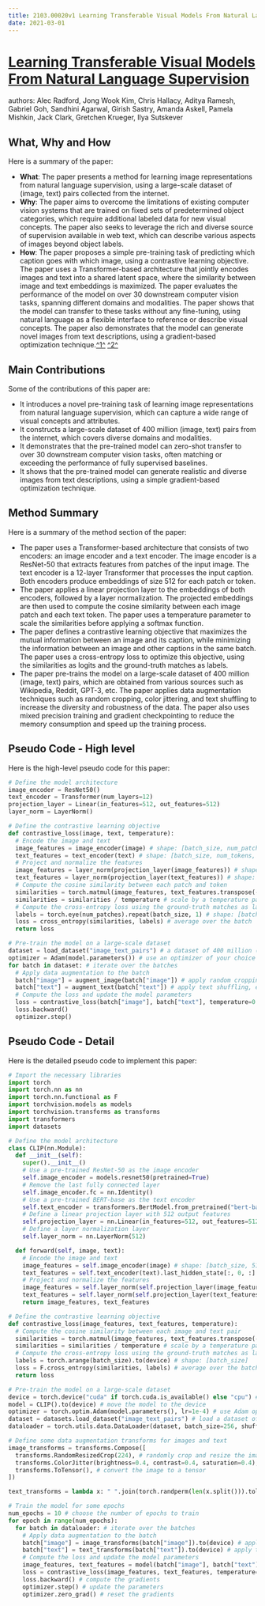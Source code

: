 ```yaml
---
title: 2103.00020v1 Learning Transferable Visual Models From Natural Language Supervision
date: 2021-03-01
---
```


# [Learning Transferable Visual Models From Natural Language Supervision](http://arxiv.org/abs/2103.00020v1)

authors: Alec Radford, Jong Wook Kim, Chris Hallacy, Aditya Ramesh, Gabriel Goh, Sandhini Agarwal, Girish Sastry, Amanda Askell, Pamela Mishkin, Jack Clark, Gretchen Krueger, Ilya Sutskever


## What, Why and How

[1]: https://arxiv.org/pdf/2103.00020v1.pdf "Learning Transferable Visual Models From Natural Language ... - arXiv.org"
[2]: https://arxiv.org/abs/2103.00020 "[2103.00020] Learning Transferable Visual Models From ... - arXiv.org"
[3]: https://scholar.archive.org/work/gavjndrh4za4fddbkyh6akvnk4 "Learning Transferable Visual Models From Natural Language Supervision"
[4]: https://ucladeepvision.github.io/CS188-Projects-2023Winter/2023/01/29/team36-transformer-images.html "Language Representation for Computer Vision"

Here is a summary of the paper:

- **What**: The paper presents a method for learning image representations from natural language supervision, using a large-scale dataset of (image, text) pairs collected from the internet.
- **Why**: The paper aims to overcome the limitations of existing computer vision systems that are trained on fixed sets of predetermined object categories, which require additional labeled data for new visual concepts. The paper also seeks to leverage the rich and diverse source of supervision available in web text, which can describe various aspects of images beyond object labels.
- **How**: The paper proposes a simple pre-training task of predicting which caption goes with which image, using a contrastive learning objective. The paper uses a Transformer-based architecture that jointly encodes images and text into a shared latent space, where the similarity between image and text embeddings is maximized. The paper evaluates the performance of the model on over 30 downstream computer vision tasks, spanning different domains and modalities. The paper shows that the model can transfer to these tasks without any fine-tuning, using natural language as a flexible interface to reference or describe visual concepts. The paper also demonstrates that the model can generate novel images from text descriptions, using a gradient-based optimization technique.[^1^][1] [^2^][2]

## Main Contributions

Some of the contributions of this paper are:

- It introduces a novel pre-training task of learning image representations from natural language supervision, which can capture a wide range of visual concepts and attributes.
- It constructs a large-scale dataset of 400 million (image, text) pairs from the internet, which covers diverse domains and modalities.
- It demonstrates that the pre-trained model can zero-shot transfer to over 30 downstream computer vision tasks, often matching or exceeding the performance of fully supervised baselines.
- It shows that the pre-trained model can generate realistic and diverse images from text descriptions, using a simple gradient-based optimization technique.

## Method Summary

Here is a summary of the method section of the paper:

- The paper uses a Transformer-based architecture that consists of two encoders: an image encoder and a text encoder. The image encoder is a ResNet-50 that extracts features from patches of the input image. The text encoder is a 12-layer Transformer that processes the input caption. Both encoders produce embeddings of size 512 for each patch or token.
- The paper applies a linear projection layer to the embeddings of both encoders, followed by a layer normalization. The projected embeddings are then used to compute the cosine similarity between each image patch and each text token. The paper uses a temperature parameter to scale the similarities before applying a softmax function.
- The paper defines a contrastive learning objective that maximizes the mutual information between an image and its caption, while minimizing the information between an image and other captions in the same batch. The paper uses a cross-entropy loss to optimize this objective, using the similarities as logits and the ground-truth matches as labels.
- The paper pre-trains the model on a large-scale dataset of 400 million (image, text) pairs, which are obtained from various sources such as Wikipedia, Reddit, GPT-3, etc. The paper applies data augmentation techniques such as random cropping, color jittering, and text shuffling to increase the diversity and robustness of the data. The paper also uses mixed precision training and gradient checkpointing to reduce the memory consumption and speed up the training process.

## Pseudo Code - High level

Here is the high-level pseudo code for this paper:

```python
# Define the model architecture
image_encoder = ResNet50()
text_encoder = Transformer(num_layers=12)
projection_layer = Linear(in_features=512, out_features=512)
layer_norm = LayerNorm()

# Define the contrastive learning objective
def contrastive_loss(image, text, temperature):
  # Encode the image and text
  image_features = image_encoder(image) # shape: [batch_size, num_patches, 512]
  text_features = text_encoder(text) # shape: [batch_size, num_tokens, 512]
  # Project and normalize the features
  image_features = layer_norm(projection_layer(image_features)) # shape: [batch_size, num_patches, 512]
  text_features = layer_norm(projection_layer(text_features)) # shape: [batch_size, num_tokens, 512]
  # Compute the cosine similarity between each patch and token
  similarities = torch.matmul(image_features, text_features.transpose(-1, -2)) # shape: [batch_size, num_patches, num_tokens]
  similarities = similarities / temperature # scale by a temperature parameter
  # Compute the cross-entropy loss using the ground-truth matches as labels
  labels = torch.eye(num_patches).repeat(batch_size, 1) # shape: [batch_size, num_patches]
  loss = cross_entropy(similarities, labels) # average over the batch
  return loss

# Pre-train the model on a large-scale dataset
dataset = load_dataset("image_text_pairs") # a dataset of 400 million (image, text) pairs
optimizer = Adam(model.parameters()) # use an optimizer of your choice
for batch in dataset: # iterate over the batches
  # Apply data augmentation to the batch
  batch["image"] = augment_image(batch["image"]) # apply random cropping, color jittering, etc.
  batch["text"] = augment_text(batch["text"]) # apply text shuffling, etc.
  # Compute the loss and update the model parameters
  loss = contrastive_loss(batch["image"], batch["text"], temperature=0.07)
  loss.backward()
  optimizer.step()
```

## Pseudo Code - Detail

Here is the detailed pseudo code to implement this paper:

```python
# Import the necessary libraries
import torch
import torch.nn as nn
import torch.nn.functional as F
import torchvision.models as models
import torchvision.transforms as transforms
import transformers
import datasets

# Define the model architecture
class CLIP(nn.Module):
  def __init__(self):
    super().__init__()
    # Use a pre-trained ResNet-50 as the image encoder
    self.image_encoder = models.resnet50(pretrained=True)
    # Remove the last fully connected layer
    self.image_encoder.fc = nn.Identity()
    # Use a pre-trained BERT-base as the text encoder
    self.text_encoder = transformers.BertModel.from_pretrained("bert-base-uncased")
    # Define a linear projection layer with 512 output features
    self.projection_layer = nn.Linear(in_features=512, out_features=512)
    # Define a layer normalization layer
    self.layer_norm = nn.LayerNorm(512)

  def forward(self, image, text):
    # Encode the image and text
    image_features = self.image_encoder(image) # shape: [batch_size, 512]
    text_features = self.text_encoder(text).last_hidden_state[:, 0, :] # shape: [batch_size, 512]
    # Project and normalize the features
    image_features = self.layer_norm(self.projection_layer(image_features)) # shape: [batch_size, 512]
    text_features = self.layer_norm(self.projection_layer(text_features)) # shape: [batch_size, 512]
    return image_features, text_features

# Define the contrastive learning objective
def contrastive_loss(image_features, text_features, temperature):
  # Compute the cosine similarity between each image and text pair
  similarities = torch.matmul(image_features, text_features.transpose(-1, -2)) # shape: [batch_size, batch_size]
  similarities = similarities / temperature # scale by a temperature parameter
  # Compute the cross-entropy loss using the ground-truth matches as labels
  labels = torch.arange(batch_size).to(device) # shape: [batch_size]
  loss = F.cross_entropy(similarities, labels) # average over the batch
  return loss

# Pre-train the model on a large-scale dataset
device = torch.device("cuda" if torch.cuda.is_available() else "cpu") # use GPU if available
model = CLIP().to(device) # move the model to the device
optimizer = torch.optim.Adam(model.parameters(), lr=1e-4) # use Adam optimizer with a learning rate of 1e-4
dataset = datasets.load_dataset("image_text_pairs") # load a dataset of 400 million (image, text) pairs
dataloader = torch.utils.data.DataLoader(dataset, batch_size=256, shuffle=True) # create a dataloader with a batch size of 256 and shuffle the data

# Define some data augmentation transforms for images and text
image_transforms = transforms.Compose([
  transforms.RandomResizedCrop(224), # randomly crop and resize the image to 224x224 pixels
  transforms.ColorJitter(brightness=0.4, contrast=0.4, saturation=0.4), # randomly change the brightness, contrast and saturation of the image
  transforms.ToTensor(), # convert the image to a tensor
])

text_transforms = lambda x: " ".join(torch.randperm(len(x.split())).tolist()) # randomly shuffle the words in the text

# Train the model for some epochs
num_epochs = 10 # choose the number of epochs to train
for epoch in range(num_epochs):
  for batch in dataloader: # iterate over the batches
    # Apply data augmentation to the batch
    batch["image"] = image_transforms(batch["image"]).to(device) # apply image transforms and move to device
    batch["text"] = text_transforms(batch["text"]).to(device) # apply text transforms and move to device
    # Compute the loss and update the model parameters
    image_features, text_features = model(batch["image"], batch["text"]) # forward pass of the model
    loss = contrastive_loss(image_features, text_features, temperature=0.07) # compute the contrastive loss with a temperature of 0.07
    loss.backward() # compute the gradients
    optimizer.step() # update the parameters
    optimizer.zero_grad() # reset the gradients

```
